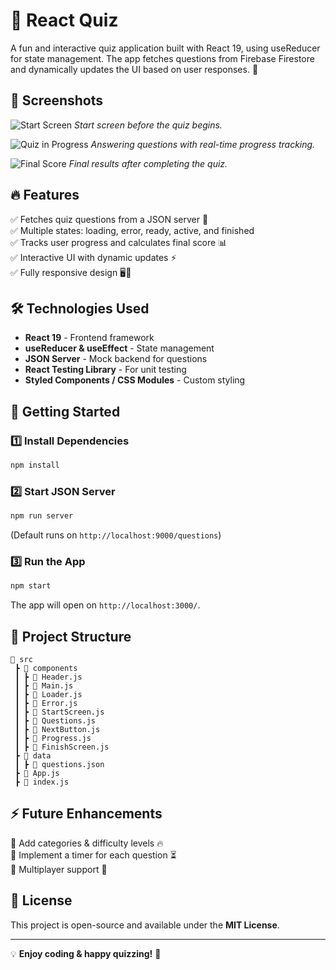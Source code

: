 # 🎯 React Quiz

A fun and interactive quiz application built with React 19, using useReducer for state management.
The app fetches questions from Firebase Firestore and dynamically updates the UI based on user responses. 🚀

## 📸 Screenshots

![Start Screen](./screenshots/start-screen.png)
_Start screen before the quiz begins._

![Quiz in Progress](./screenshots/quiz-progress.png)
_Answering questions with real-time progress tracking._

![Final Score](./screenshots/quiz-finish.png)
_Final results after completing the quiz._

## 🔥 Features

✅ Fetches quiz questions from a JSON server 📡  
✅ Multiple states: loading, error, ready, active, and finished  
✅ Tracks user progress and calculates final score 📊  
✅ Interactive UI with dynamic updates ⚡  
✅ Fully responsive design 🖥️📱

## 🛠️ Technologies Used

- **React 19** - Frontend framework
- **useReducer & useEffect** - State management
- **JSON Server** - Mock backend for questions
- **React Testing Library** - For unit testing
- **Styled Components / CSS Modules** - Custom styling

## 🚀 Getting Started

### 1️⃣ Install Dependencies

```sh
npm install
```

### 2️⃣ Start JSON Server

```sh
npm run server
```

(Default runs on `http://localhost:9000/questions`)

### 3️⃣ Run the App

```sh
npm start
```

The app will open on `http://localhost:3000/`.

## 🎨 Project Structure

```plaintext
📂 src
 ┣ 📂 components
 ┃ ┣ 📜 Header.js
 ┃ ┣ 📜 Main.js
 ┃ ┣ 📜 Loader.js
 ┃ ┣ 📜 Error.js
 ┃ ┣ 📜 StartScreen.js
 ┃ ┣ 📜 Questions.js
 ┃ ┣ 📜 NextButton.js
 ┃ ┣ 📜 Progress.js
 ┃ ┣ 📜 FinishScreen.js
 ┣ 📂 data
 ┃ ┣ 📜 questions.json
 ┣ 📜 App.js
 ┣ 📜 index.js
```

## ⚡ Future Enhancements

🔹 Add categories & difficulty levels 🔥  
🔹 Implement a timer for each question ⏳  
🔹 Multiplayer support 👥

## 📜 License

This project is open-source and available under the **MIT License**.

---

💡 **Enjoy coding & happy quizzing!** 🎉
